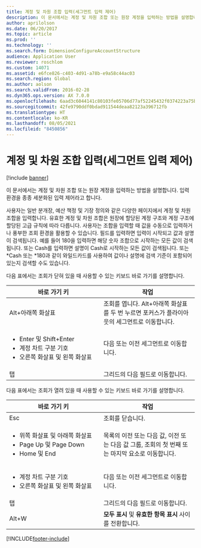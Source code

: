 ```yaml
---
title: 계정 및 차원 조합 입력(세그먼트 입력 제어)
description: 이 문서에서는 계정 및 차원 조합 또는 원장 계정을 입력하는 방법을 설명합니다. 입력 환경을 종종 세분화된 입력 제어라고 합니다.
author: aprilolson
ms.date: 06/20/2017
ms.topic: article
ms.prod: ''
ms.technology: ''
ms.search.form: DimensionConfigureAccountStructure
audience: Application User
ms.reviewer: roschlom
ms.custom: 14071
ms.assetid: e6fce826-c403-4d91-a78b-e9a58c44ac03
ms.search.region: Global
ms.author: aolson
ms.search.validFrom: 2016-02-28
ms.dyn365.ops.version: AX 7.0.0
ms.openlocfilehash: 6aad3c6044141c80103fe05706d77af52245432f0374223a75b2ba63b2c9a89b
ms.sourcegitcommit: 42fe9790ddf0bdad911544deaa82123a396712fb
ms.translationtype: HT
ms.contentlocale: ko-KR
ms.lasthandoff: 08/05/2021
ms.locfileid: "8450856"
---
```

# <a name="enter-account-and-dimension-combinations-segmented-entry-control"></a>계정 및 차원 조합 입력(세그먼트 입력 제어)

[!include [banner](../includes/banner.md)]

이 문서에서는 계정 및 차원 조합 또는 원장 계정을 입력하는 방법을 설명합니다. 입력 환경을 종종 세분화된 입력 제어라고 합니다.

사용자는 일반 분개장, 예산 책정 및 기장 정의와 같은 다양한 페이지에서 계정 및 차원 조합을 입력합니다. 유효한 계정 및 차원 조합은 원장에 할당된 계정 구조와 계정 구조에 할당된 고급 규칙에 따라 다릅니다. 사용자는 조합을 입력할 때 값을 수동으로 입력하거나 풍부한 조회 환경을 활용할 수 있습니다. 필드를 입력하면 입력이 시작되고 값과 설명이 검색됩니다. 예를 들어 180을 입력하면 해당 숫자 조합으로 시작하는 모든 값이 검색됩니다. 또는 Cash를 입력하면 설명이 Cash로 시작하는 모든 값이 검색됩니다. 또는 \*Cash 또는 \*180과 같이 와일드카드를 사용하여 값이나 설명에 검색 기준이 포함되어 있는지 검색할 수도 있습니다. 

다음 표에서는 조회가 닫혀 있을 때 사용할 수 있는 키보드 바로 가기를 설명합니다.

<table>
<colgroup>
<col width="50%" />
<col width="50%" />
</colgroup>
<thead>
<tr class="header">
<th>바로 가기 키</th>
<th>작업</th>
</tr>
</thead>
<tbody>
<tr class="odd">
<td>Alt+아래쪽 화살표</td>
<td>조회를 엽니다. Alt+아래쪽 화살표를 두 번 누르면 포커스가 플라이아웃의 세그먼트로 이동합니다.</td>
</tr>
<tr class="even">
<td><ul>
<li>Enter 및 Shift+Enter</li>
<li>계정 차트 구분 기호</li>
<li>오른쪽 화살표 및 왼쪽 화살표</li>
</ul></td>
<td>다음 또는 이전 세그먼트로 이동합니다.</td>
</tr>
<tr class="odd">
<td>탭</td>
<td>그리드의 다음 필드로 이동합니다.</td>
</tr>
</tbody>
</table>

다음 표에서는 조회가 열려 있을 때 사용할 수 있는 키보드 바로 가기를 설명합니다.

<table>
<colgroup>
<col width="50%" />
<col width="50%" />
</colgroup>
<thead>
<tr class="header">
<th>바로 가기 키</th>
<th>작업</th>
</tr>
</thead>
<tbody>
<tr class="odd">
<td>Esc</td>
<td>조회를 닫습니다.</td>
</tr>
<tr class="even">
<td><ul>
<li>위쪽 화살표 및 아래쪽 화살표</li>
<li>Page Up 및 Page Down</li>
<li>Home 및 End</li>
</ul></td>
<td>목록의 이전 또는 다음 값, 이전 또는 다음 값 그룹, 조회의 첫 번째 또는 마지막 요소로 이동합니다.</td>
</tr>
<tr class="odd">
<td><ul>
<li>계정 차트 구분 기호</li>
<li>오른쪽 화살표 및 왼쪽 화살표</li>
</ul></td>
<td>다음 또는 이전 세그먼트로 이동합니다.</td>
</tr>
<tr class="even">
<td>탭</td>
<td>그리드의 다음 필드로 이동합니다.</td>
</tr>
<tr class="odd">
<td>Alt+W</td>
<td><strong>모두 표시</strong> 및 <strong>유효한 항목 표시</strong> 사이를 전환합니다.</td>
</tr>
</tbody>
</table>







[!INCLUDE[footer-include](../../includes/footer-banner.md)]